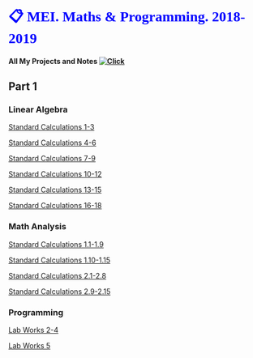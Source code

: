 <html>
<style>
@import url('https://fonts.googleapis.com/css?family=Ewert|Roboto&effect=3d|ice|');
</style>    
<h1 style="color:blue; font-family:Ewert;"> &#x1F4CB; MEI. Maths & Programming. 2018-2019</h1>    
</html>

#### All My Projects and Notes [![Click](https://olgabelitskaya.github.io/badge_awesome.svg)](https://olgabelitskaya.github.io/README.html)

## Part 1

### Linear Algebra

[Standard Calculations 1-3](https://olgabelitskaya.github.io/linearalgebra_practice101102103.html)

[Standard Calculations 4-6](https://olgabelitskaya.github.io/linearalgebra_practice104105106.html)

[Standard Calculations 7-9](https://olgabelitskaya.github.io/linearalgebra_practice107108109.html)

[Standard Calculations 10-12](https://olgabelitskaya.github.io/linearalgebra_practice110111112.html)

[Standard Calculations 13-15](https://olgabelitskaya.github.io/linearalgebra_practice113114115.html)

[Standard Calculations 16-18](https://olgabelitskaya.github.io/linearalgebra_practice116117118.html)

### Math Analysis

[Standard Calculations 1.1-1.9](https://olgabelitskaya.github.io/mathanalysis_standardcalc101-109.html)

[Standard Calculations 1.10-1.15](https://olgabelitskaya.github.io/mathanalysis_standardcalc110-115.html)

[Standard Calculations 2.1-2.8](https://olgabelitskaya.github.io/mathanalysis_standardcalc201-208.html)

[Standard Calculations 2.9-2.15](https://olgabelitskaya.github.io/mathanalysis_standardcalc209-215.html)

### Programming

[Lab Works 2-4](https://olgabelitskaya.github.io/program_lab234.html)

[Lab Works 5](https://olgabelitskaya.github.io/program_lab5.html)